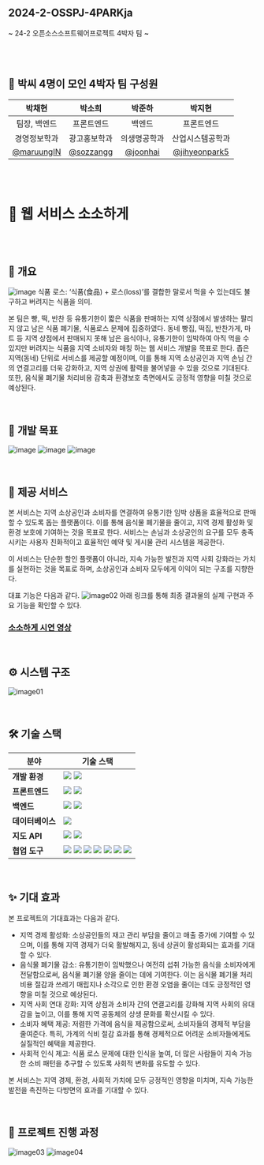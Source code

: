 ## 2024-2-OSSPJ-4PARKja
~ 24-2 오픈소스소프트웨어프로젝트 4박자 팀 ~

<br><br>

## 👏 박씨 4명이 모인 4박자 팀 구성원 

| **박채현**       | **박소희**       | **박준하**       | **박지현**       |
| :-----------------: | :-----------------: | :-----------------: | :----------------: |
| 팀장, 백엔드    |   프론트엔드    |  백엔드    |  프론트엔드  |
| 경영정보학과  | 광고홍보학과      | 의생명공학과    | 산업시스템공학과     |
| [@maruungIN](https://github.com/maruungIN) | [@sozzangg](https://github.com/sozzangg) | [@joonhai](https://github.com/joonhai) | [@jihyeonpark5](https://github.com/jihyeonpark5) |

<br><br>

# 🌱 웹 서비스 소소하게

<br><br>

## 📝 개요
![image](https://github.com/user-attachments/assets/2dce857a-988b-4aa2-8a86-e65bd9773dbc)
식품 로스: ‘식품(食品) + 로스(loss)’를 결합한 말로서 먹을 수 있는데도 불구하고 버려지는 식품을 의미.

본 팀은 빵, 떡, 반찬 등 유통기한이 짧은 식품을 판매하는 지역 상점에서 발생하는 팔리지 않고 남은 식품 폐기물, 식품로스 문제에 집중하였다.
동네 빵집, 떡집, 반찬가게, 마트 등 지역 상점에서 판매되지 못해 남은 음식이나, 유통기한이 임박하여 아직 먹을 수 있지만 버려지는 식품을 지역 소비자와 매칭 하는 웹 서비스 개발을 목표로 한다. 좁은 지역(동네) 단위로 서비스를 제공할 예정이며, 이를 통해 지역 소상공인과 지역 손님 간의 연결고리를 더욱 강화하고, 지역 상권에 활력을 불어넣을 수 있을 것으로 기대된다. 또한, 음식물 폐기물 처리비용 감축과 환경보호 측면에서도 긍정적 영향을 미칠 것으로 예상된다.

<br>

## 🎯 개발 목표
![image](https://github.com/user-attachments/assets/cf5737a9-e933-4faf-b1e4-7714f96d1c55)
![image](https://github.com/user-attachments/assets/0f591110-6155-48cd-b5f8-672088ecfa1a)
![image](https://github.com/user-attachments/assets/7ab4e31d-a9a8-4ecb-bf8f-93ab34758063)

<br>

## 🌟 제공 서비스
본 서비스는 지역 소상공인과 소비자를 연결하여 유통기한 임박 상품을 효율적으로 판매할 수 있도록 돕는 플랫폼이다. 이를 통해 음식물 폐기물을 줄이고, 지역 경제 활성화 및 환경 보호에 기여하는 것을 목표로 한다. 서비스는 손님과 소상공인의 요구를 모두 충족시키는 사용자 친화적이고 효율적인 예약 및 게시물 관리 시스템을 제공한다.

이 서비스는 단순한 할인 플랫폼이 아니라, 지속 가능한 발전과 지역 사회 강화라는 가치를 실현하는 것을 목표로 하며, 소상공인과 소비자 모두에게 이익이 되는 구조를 지향한다.

대표 기능은 다음과 같다.
![image02](https://github.com/user-attachments/assets/a9b96d72-bd9b-4e8e-8ed9-fec93059946a)
아래 링크를 통해 최종 결과물의 실제 구현과 주요 기능을 확인할 수 있다.
<br>
### [소소하게 시연 영상](https://www.youtube.com/watch?v=vGHVYTkDSeA)
<br>

## ⚙️ 시스템 구조
![image01](https://github.com/user-attachments/assets/bbb3c19d-1435-45be-9d47-d50cc472bd04)

<br>

## 🛠 기술 스택

| **분야**      | **기술 스택**                                                                                                                                                                                                                                                                                                               |
|---------------|------------------------------------------------------------------------------------------------------------------------------------------------------------------------------------------------------------------------------------------------------------------------------------------------------------------------------------------|
| **개발 환경**  | <img src="https://img.shields.io/badge/Windows-0078D6?style=flat-square&logo=windows&logoColor=white"> <img src="https://img.shields.io/badge/VS%20Code-007ACC?style=flat-square&logo=visual-studio-code&logoColor=white"> |
| **프론트엔드**  | <img src="https://img.shields.io/badge/JavaScript-F7DF1E?style=flat-square&logo=JavaScript&logoColor=black"> <img src="https://img.shields.io/badge/React-61DAFB?style=flat-square&logo=React&logoColor=blue">  |
| **백엔드**   | <img src="https://img.shields.io/badge/Node.js-339933?style=flat-square&logo=Node.js&logoColor=white"> <img src="https://img.shields.io/badge/Express-000000?style=flat-square&logo=Express&logoColor=white"> |
| **데이터베이스**  | <img src="https://img.shields.io/badge/MySQL-4479A1?style=flat-square&logo=mysql&logoColor=white">                                                                                                                                                                                                                         |
| **지도 API**  | <img src="https://img.shields.io/badge/KakaoMap-FFCD00?style=flat-square&logo=Kakao&logoColor=black"> <img src="https://img.shields.io/badge/NaverMap-03C75A?style=flat-square&logo=Naver&logoColor=white">                                                                                                        |
| **협업 도구**     |<img src="https://img.shields.io/badge/Discord-5865F2?style=flat-square&logo=discord&logoColor=white"> <img src="https://img.shields.io/badge/Slack-4A154B?style=flat-square&logo=slack&logoColor=white"> <img src="https://img.shields.io/badge/Notion-000000?style=flat-square&logo=notion&logoColor=white">   <img src="https://img.shields.io/badge/Git-F05032?style=flat-square&logo=git&logoColor=white"> <img src="https://img.shields.io/badge/Github-181717?style=flat-square&logo=github&logoColor=white"> <img src="https://img.shields.io/badge/Figma-F24E1E?style=flat-square&logo=figma&logoColor=white"> <img src="https://img.shields.io/badge/Google%20Cloud-4285F4?style=flat-square&logo=google-cloud&logoColor=white">

<br>

## ✨ 기대 효과
본 프로젝트의 기대효과는 다음과 같다.

- 지역 경제 활성화: 소상공인들의 재고 관리 부담을 줄이고 매출 증가에 기여할 수 있으며, 이를 통해 지역 경제가 더욱 활발해지고, 동네 상권이 활성화되는 효과를 기대할 수 있다.<br> 
- 음식물 폐기물 감소: 유통기한이 임박했으나 여전히 섭취 가능한 음식을 소비자에게 전달함으로써, 음식물 폐기물 양을 줄이는 데에 기여한다. 이는 음식물 폐기물 처리 비용 절감과 쓰레기 매립지나 소각으로 인한 환경 오염을 줄이는 데도 긍정적인 영향을 미칠 것으로 예상된다.<br>
- 지역 사회 연대 강화: 지역 상점과 소비자 간의 연결고리를 강화해 지역 사회의 유대감을 높이고, 이를 통해 지역 공동체의 상생 문화를 확산시킬 수 있다.<br>
- 소비자 혜택 제공: 저렴한 가격에 음식을 제공함으로써, 소비자들의 경제적 부담을 줄여준다. 특히, 가계의 식비 절감 효과를 통해 경제적으로 어려운 소비자들에게도 실질적인 혜택을 제공한다.<br>
- 사회적 인식 제고: 식품 로스 문제에 대한 인식을 높여, 더 많은 사람들이 지속 가능한 소비 패턴을 추구할 수 있도록 사회적 변화를 유도할 수 있다.

본 서비스는 지역 경제, 환경, 사회적 가치에 모두 긍정적인 영향을 미치며, 지속 가능한 발전을 촉진하는 다방면의 효과를 기대할 수 있다.

<br>

## 📅 프로젝트 진행 과정
![image03](https://github.com/user-attachments/assets/5904c923-c606-4cbe-a962-222ab112a2f7)
![image04](https://github.com/user-attachments/assets/49d9d5cb-dcc4-49a0-bb1b-b756a091c5d1)
